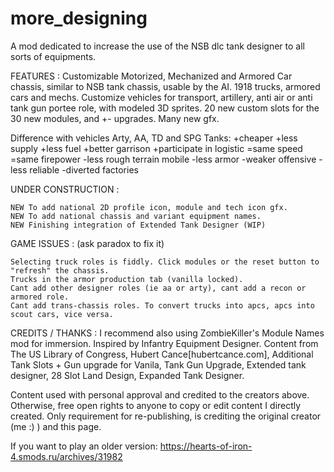 # more_designing
A mod dedicated to increase the use of the NSB dlc tank designer to all sorts of equipments.

 FEATURES :
Customizable Motorized, Mechanized and Armored Car chassis, similar to NSB tank chassis, usable by the AI. 1918 trucks, armored cars and mechs. Customize vehicles for transport, artillery, anti air or anti tank gun portee role, with modeled 3D sprites. 20 new custom slots for the 30 new modules, and +- upgrades. Many new gfx.


Difference with vehicles Arty, AA, TD and SPG Tanks:
+cheaper +less supply +less fuel +better garrison +participate in logistic
=same speed =same firepower
-less rough terrain mobile -less armor -weaker offensive -less reliable -diverted factories


UNDER CONSTRUCTION :

    NEW To add national 2D profile icon, module and tech icon gfx.
    NEW To add national chassis and variant equipment names.
    NEW Finishing integration of Extended Tank Designer (WIP)

GAME ISSUES : (ask paradox to fix it)

    Selecting truck roles is fiddly. Click modules or the reset button to "refresh" the chassis.
    Trucks in the armor production tab (vanilla locked).
    Cant add other designer roles (ie aa or arty), cant add a recon or armored role.
    Cant add trans-chassis roles. To convert trucks into apcs, apcs into scout cars, vice versa.




CREDITS / THANKS :
I recommend also using ZombieKiller's Module Names mod for immersion.
Inspired by Infantry Equipment Designer. Content from The US Library of Congress, Hubert Cance[hubertcance.com], Additional Tank Slots + Gun upgrade for Vanila, Tank Gun Upgrade, Extended tank designer, 28 Slot Land Design, Expanded Tank Designer.

Content used with personal approval and credited to the creators above. Otherwise, free open rights to anyone to copy or edit content I directly created. Only requirement for re-publishing, is crediting the original creator (me :) ) and this page.

If you want to play an older version: https://hearts-of-iron-4.smods.ru/archives/31982
